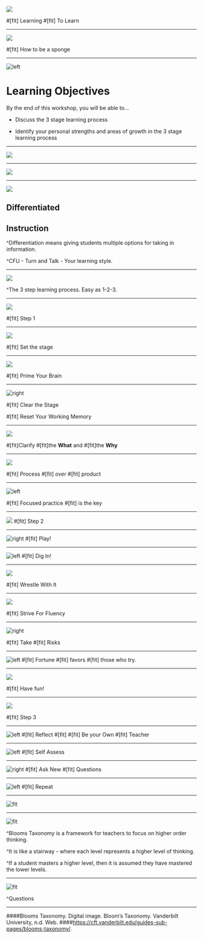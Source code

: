![](img/0_Learning.jpg)

#[fit] Learning
#[fit] To Learn

---

![](img/1_sponge.jpg)

#[fit] How to be a sponge

---

![left](img/2_Objectives.jpg)


# Learning Objectives

By the end of this workshop, you will be able to...

- Discuss the 3 stage learning process

- Identify your personal strengths and areas of growth in the 3 stage learning process

---

![](img/3_Why.png)

---

![](img/4_Chart.png)

---

![](img/24_Different_Roads.jpg)

## Differentiated
## Instruction

^Differentiation means giving students multiple options for taking in information.

^CFU - Turn and Talk - Your learning style.

---

![](img/23_123.jpg)

^The 3 step learning process.  Easy as 1-2-3.

---

![](img/7_Step.jpg)

#[fit] Step 1

---

![](img/5_Stage.jpg)

#[fit] Set the stage

---

![](img/6_Brain.png)

#[fit] Prime Your Brain

---

![right](img/8_Reset.jpg)

#[fit] Clear the Stage

#[fit] Reset Your Working Memory

---

![](img/9_WhatWhy.jpg)

#[fit]Clarify
#[fit]the **What** and
#[fit]the **Why**

---
![](img/10_Pomodoro.png)

#[fit] Process
#[fit] *over*
#[fit] product

---

![left](img/11_Key.jpg)

#[fit] Focused practice
#[fit] is the key

---

![](img/7_Step.jpg)
#[fit] Step 2

---

![right](img/12_Play.jpg)
#[fit] Play!

---
![left](img/13_DigIn.jpg)
#[fit] Dig In!

---

![](img/14_Wrestle.png)

#[fit] Wrestle With It

---

![](img/15_Strive.jpg)

#[fit] Strive For Fluency

---

![right](img/16_Risks.jpg)

#[fit] Take
#[fit] Risks

---
![left](img/17_FortuneCookie.jpg)
#[fit] Fortune
#[fit] favors
#[fit] those who try.

---

![](img/18_Fun.jpg)

#[fit] Have fun!

---

![](img/7_Step.jpg)

#[fit] Step 3

---

![left](img/19_Reflect.jpg)
#[fit] Reflect
#[fit]
#[fit] Be your Own
#[fit] Teacher

---
![left](img/20_SelfAssess.jpg)
#[fit] Self Assess

---

![right](img/12_Ask.jpg)
#[fit] Ask New
#[fit] Questions

---

![left](img/21_Repeat.jpg)
#[fit] Repeat

---

![fit](img/25_ZPD.png)

---

![fit](img/26_BloomsTaxonomy.jpg)

^Blooms Taxonomy is a framework for teachers to focus on higher order thinking.

^It is like a stairway - where each level represents a higher level of thinking.

^If a student masters a higher level, then it is assumed they have mastered the lower levels.

---

![fit](img/22_Questions.png)

^Questions

---

####Blooms Taxonomy. Digital image. Bloom’s Taxonomy. Vanderbilt University, n.d. Web.
####[<https://cft.vanderbilt.edu/guides-sub-pages/blooms-taxonomy/>](https://cft.vanderbilt.edu/guides-sub-pages/blooms-taxonomy/).
